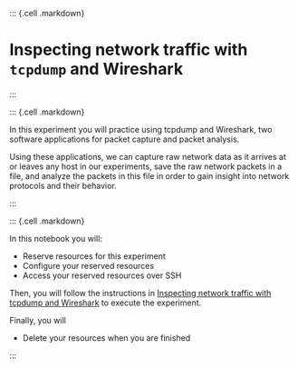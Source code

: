 ::: {.cell .markdown}

# Inspecting network traffic with `tcpdump` and Wireshark

:::

::: {.cell .markdown}

In this experiment you will practice using tcpdump and Wireshark, two software applications for packet capture and packet analysis.

Using these applications, we can capture raw network data as it arrives at or leaves any host in our experiments, save the raw network packets in a file, and analyze the packets in this file in order to gain insight into network protocols and their behavior.

:::


::: {.cell .markdown}

In this notebook you will:

* Reserve resources for this experiment
* Configure your reserved resources
* Access your reserved resources over SSH

Then, you will follow the instructions in [Inspecting network traffic with tcpdump and Wireshark](https://witestlab.poly.edu/blog/wireshark-tcpdump/) to execute the experiment. 

Finally, you will

* Delete your resources when you are finished

:::

